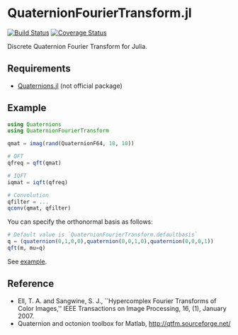 # QuaternionFourierTransform.jl

[![Build Status](https://travis-ci.org/peakbook/QuaternionFourierTransform.jl.svg?branch=master)](https://travis-ci.org/peakbook/QuaternionFourierTransform.jl)
[![Coverage Status](https://coveralls.io/repos/peakbook/QuaternionFourierTransform.jl/badge.svg?branch=master&service=github)](https://coveralls.io/github/peakbook/QuaternionFourierTransform.jl?branch=master)

Discrete Quaternion Fourier Transform for Julia.

## Requirements

- [Quaternions.jl](https://github.com/peakbook/Quaternions.jl) (not official package)

## Example

```julia
using Quaternions
using QuaternionFourierTransform

qmat = imag(rand(QuaternionF64, 10, 10))

# QFT
qfreq = qft(qmat)

# IQFT
iqmat = iqft(qfreq)

# Convolution
qfilter = ...
qconv(qmat, qfilter)
```


You can specify the orthonormal basis as follows:
```julia
# Default value is `QuaternionFourierTransform.defaultbasis`
q = (quaternion(0,1,0,0),quaternion(0,0,1,0),quaternion(0,0,0,1))
qft(m, mu=q)
```

See [example](./example/ex.jl).

## Reference

- Ell, T. A. and Sangwine, S. J., ``Hypercomplex Fourier Transforms of Color Images,'' IEEE Transactions on Image Processing, 16, (1), January 2007.
- Quaternion and octonion toolbox for Matlab, http://qtfm.sourceforge.net/

